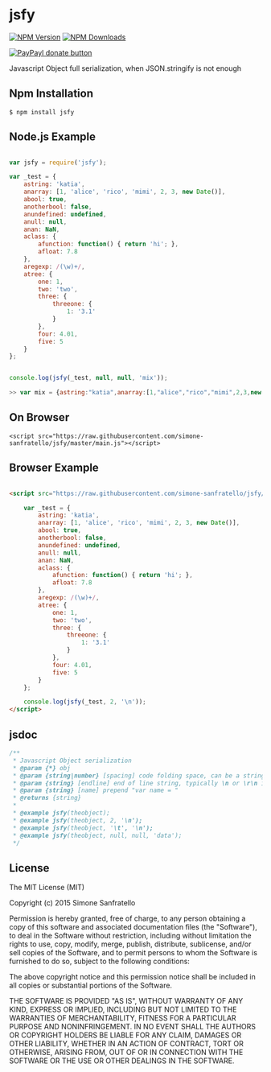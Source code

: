 # jsfy

[![NPM Version](http://img.shields.io/npm/v/jsfy.svg?style=flat)](https://www.npmjs.org/package/jsfy)
[![NPM Downloads](https://img.shields.io/npm/dm/jsfy.svg?style=flat)](https://www.npmjs.org/package/jsfy)

[![PayPayl donate button](https://img.shields.io/badge/paypal-donate-yellow.svg)](https://www.paypal.com/cgi-bin/webscr?cmd=_s-xclick&hosted_button_id=MRV4AM2CA9F78 "Donate using Paypal")

Javascript Object full serialization, when JSON.stringify is not enough

## Npm Installation

    $ npm install jsfy

## Node.js Example

```js

var jsfy = require('jsfy');

var _test = {
    astring: 'katia',
    anarray: [1, 'alice', 'rico', 'mimi', 2, 3, new Date()],
    abool: true,
    anotherbool: false,
    anundefined: undefined,
    anull: null,
    anan: NaN,
    aclass: {
        afunction: function() { return 'hi'; },
        afloat: 7.8
    },
    aregexp: /(\w)+/,
    atree: {
        one: 1,
        two: 'two',
        three: {
            threeone: {
                1: '3.1'
            }
        },
        four: 4.01,
        five: 5
    }
};


console.log(jsfy(_test, null, null, 'mix'));

>> var mix = {astring:"katia",anarray:[1,"alice","rico","mimi",2,3,new Date("2015-02-08T06:19:17.985Z")],abool:true,anotherbool:false,anundefined:undefined,anull:null,anan:NaN,aclass:{afunction:function () { return 'hi'; },afloat:7.8},aregexp:/(\w)+/,atree:{one:1,two:"two",three:{threeone:{1:"3.1"}},four:4.01,five:5}};

```

## On Browser

    <script src="https://raw.githubusercontent.com/simone-sanfratello/jsfy/master/main.js"></script>

## Browser Example

```html

<script src="https://raw.githubusercontent.com/simone-sanfratello/jsfy/master/main.js">

    var _test = {
        astring: 'katia',
        anarray: [1, 'alice', 'rico', 'mimi', 2, 3, new Date()],
        abool: true,
        anotherbool: false,
        anundefined: undefined,
        anull: null,
        anan: NaN,
        aclass: {
            afunction: function() { return 'hi'; },
            afloat: 7.8
        },
        aregexp: /(\w)+/,
        atree: {
            one: 1,
            two: 'two',
            three: {
                threeone: {
                    1: '3.1'
                }
            },
            four: 4.01,
            five: 5
        }
    };

    console.log(jsfy(_test, 2, '\n'));
</script>
```

## jsdoc

```js
/**
 * Javascript Object serialization 
 * @param {*} obj 
 * @param {string|number} [spacing] code folding space, can be a string or a number for spaces; tupically use 2, 4 or \t with endline \n
 * @param {string} [endline] end of line string, typically \n or \r\n in windows os
 * @param {string} [name] prepend "var name = "
 * @returns {string}
 * 
 * @example jsfy(theobject); 
 * @example jsfy(theobject, 2, '\n'); 
 * @example jsfy(theobject, '\t', '\n');
 * @example jsfy(theobject, null, null, 'data');
 */
```

## License

The MIT License (MIT)

Copyright (c) 2015 Simone Sanfratello

Permission is hereby granted, free of charge, to any person obtaining a copy
of this software and associated documentation files (the "Software"), to deal
in the Software without restriction, including without limitation the rights
to use, copy, modify, merge, publish, distribute, sublicense, and/or sell
copies of the Software, and to permit persons to whom the Software is
furnished to do so, subject to the following conditions:

The above copyright notice and this permission notice shall be included in all
copies or substantial portions of the Software.

THE SOFTWARE IS PROVIDED "AS IS", WITHOUT WARRANTY OF ANY KIND, EXPRESS OR
IMPLIED, INCLUDING BUT NOT LIMITED TO THE WARRANTIES OF MERCHANTABILITY,
FITNESS FOR A PARTICULAR PURPOSE AND NONINFRINGEMENT. IN NO EVENT SHALL THE
AUTHORS OR COPYRIGHT HOLDERS BE LIABLE FOR ANY CLAIM, DAMAGES OR OTHER
LIABILITY, WHETHER IN AN ACTION OF CONTRACT, TORT OR OTHERWISE, ARISING FROM,
OUT OF OR IN CONNECTION WITH THE SOFTWARE OR THE USE OR OTHER DEALINGS IN THE
SOFTWARE.
